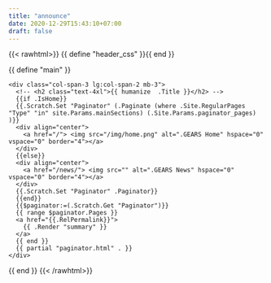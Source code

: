 ```yaml
---
title: "announce"
date: 2020-12-29T15:43:10+07:00
draft: false
---
```

{{< rawhtml>}}
{{ define "header_css" }}{{ end }}

{{ define "main" }}

 
  <!-- <div align="center">
      <a href="/"> <img src="/img/home.png" alt=".GEARS Home" hspace="0" vspace="0" border="4"></a>
  </div> -->
  
  <div class="grid justify-center">

    <div class="col-span-3 lg:col-span-2 mb-3">
      <!-- <h2 class="text-4xl">{{ humanize  .Title }}</h2> -->
      {{if .IsHome}}
      {{.Scratch.Set "Paginator" (.Paginate (where .Site.RegularPages "Type" "in" site.Params.mainSections) (.Site.Params.paginator_pages) )}}
      <div align="center">
        <a href="/"> <img src="/img/home.png" alt=".GEARS Home" hspace="0" vspace="0" border="4"></a>
      </div>
      {{else}}
      <div align="center">
        <a href="/news/"> <img src="" alt=".GEARS News" hspace="0" vspace="0" border="4"></a>
      </div>
      {{.Scratch.Set "Paginator" .Paginator}}
      {{end}}
      {{$paginator:=(.Scratch.Get "Paginator")}}
      {{ range $paginator.Pages }}
      <a href="{{.RelPermalink}}">
        {{ .Render "summary" }}
      </a>
      {{ end }}
      {{ partial "paginator.html" . }}
    </div>
</div>

{{ end }}
{{< /rawhtml>}}